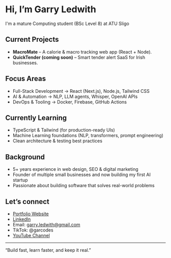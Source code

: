 # Hi, I’m Garry Ledwith

I'm a mature Computing student (BSc Level 8) at ATU Sligo

## Current Projects


- **MacroMate** – A calorie & macro tracking web app (React + Node).
- **QuickTender (coming soon)** – Smart tender alert SaaS for Irish businesses.

## Focus Areas

- Full-Stack Development → React (Next.js), Node.js, Tailwind CSS  
- AI & Automation → NLP, LLM agents, Whisper, OpenAI APIs  
- DevOps & Tooling → Docker, Firebase, GitHub Actions

## Currently Learning

- TypeScript & Tailwind (for production-ready UIs)
- Machine Learning foundations (NLP, transformers, prompt engineering)
- Clean architecture & testing best practices

## Background

- 5+ years experience in web design, SEO & digital marketing  
- Founder of multiple small businesses and now building my first AI startup  
- Passionate about building software that solves real-world problems

## Let’s connect

- [Portfolio Website](https://garryledwith.dev)
- [LinkedIn](https://www.linkedin.com/in/garryledwith)
- Email: garry.ledwith@gmail.com
- TikTok: @garcodes
- [YouTube Channel](https://www.youtube.com/@Garcode-x6f) 

---

“Build fast, learn faster, and keep it real.”

